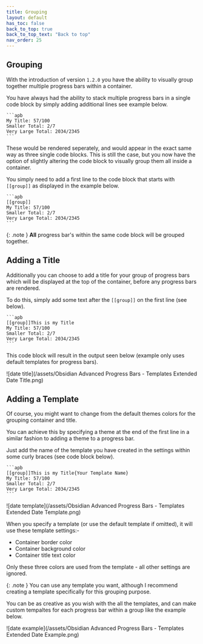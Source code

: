 ```yaml
---
title: Grouping
layout: default
has_toc: false
back_to_top: true
back_to_top_text: "Back to top"
nav_order: 25
---
```

## Grouping
With the introduction of version `1.2.0` you have the ability to visually group together multiple progress bars within a container.

You have always had the ability to stack multiple progress bars in a single code block by simply adding additional lines see example below.
````
```apb
My Title: 57/100
Smaller Total: 2/7
Very Large Total: 2034/2345
```
````

These would be rendered seperately, and would appear in the exact same way as three single code blocks.
This is still the case, but you now have the option of slightly altering the code block to visually group them all inside a container.

You simply need to add a first line to the code block that starts with `[[group]]` as displayed in the example below.

````
```apb
[[group]]
My Title: 57/100
Smaller Total: 2/7
Very Large Total: 2034/2345
```
````

{: .note }
**All** progress bar's within the same code block will be grouped together.


## Adding a Title
Additionally you can choose to add a title for your group of progress bars which will be displayed at the top of the container, before any progress bars are rendered.

To do this, simply add some text after the `[[group]]` on the first line (see below).

````
```apb
[[group]]This is my Title
My Title: 57/100
Smaller Total: 2/7
Very Large Total: 2034/2345
```
````

This code block will result in the output seen below (example only uses default templates for progress bars).

![date title](/assets/Obsidian Advanced Progress Bars - Templates Extended Date Title.png)


## Adding a Template
Of course, you might want to change from the default themes colors for the grouping container and title.

You can achieve this by specifying a theme at the end of the first line in a similar fashion to adding a theme to a progress bar.

Just add the name of the template you have created in the settings within some curly braces (see code block below).

````
```apb
[[group]]This is my Title{Your Template Name}
My Title: 57/100
Smaller Total: 2/7
Very Large Total: 2034/2345
```
````

![date template](/assets/Obsidian Advanced Progress Bars - Templates Extended Date Template.png)

When you specify a template (or use the default template if omitted), it will use these template settings:-

- Container border color
- Container background color
- Container title text color

Only these three colors are used from the template - all other settings are ignored.

{: .note }
You can use any template you want, although I recommend creating a template specifically for this grouping purpose.

You can be as creative as you wish with the all the templates, and can make custom tempaltes for each progress bar within a group like the example below. 

![date example](/assets/Obsidian Advanced Progress Bars - Templates Extended Date Example.png)
